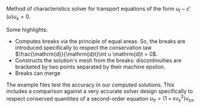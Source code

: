 Method of characteristics solver for transport equations of the form $u_t - c'(u)u_x = 0$.

Some highlights:
- Computes breaks via the principle of equal areas. So, the breaks are introduced specifically to respect the conservation law $\frac{\mathrm{d}}{\mathrm{d}t}\int u \mathrm{d}t = 0$.
- Constructs the solution's mesh from the breaks: discontinuities are bracketed by two points separated by their machine epsilon.
- Breaks can merge

The example files test the accuracy in our computed solutions. This includes a comparison against a very accurate solver design specifically to respect conserved quanitites of a second-order equation $u_{tt}=(1+\epsilon u_x^2)u_{xx}$.
